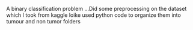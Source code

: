 A binary classification problem ...Did some preprocessing on the dataset which I took from kaggle loike used python code to organize them into tumour and non tumor folders 
